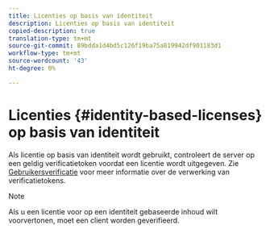 ```yaml
---
title: Licenties op basis van identiteit
description: Licenties op basis van identiteit
copied-description: true
translation-type: tm+mt
source-git-commit: 89bdda1d4bd5c126f19ba75a819942df901183d1
workflow-type: tm+mt
source-wordcount: '43'
ht-degree: 0%

---
```



# Licenties {#identity-based-licenses} op basis van identiteit

Als licentie op basis van identiteit wordt gebruikt, controleert de server op een geldig verificatietoken voordat een licentie wordt uitgegeven. Zie [Gebruikersverificatie](../../../aaxs-protecting-content/content-introduction/content-usage-rules/content-authentication/content-user-authentication.md) voor meer informatie over de verwerking van verificatietokens.

>[!NOTE]
>
>Als u een licentie voor op een identiteit gebaseerde inhoud wilt voorvertonen, moet een client worden geverifieerd.

